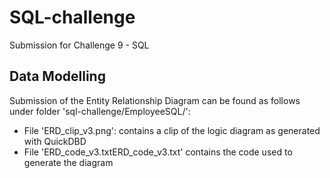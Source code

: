 # SQL-challenge
Submission for Challenge 9 - SQL

## Data Modelling
Submission of the Entity Relationship Diagram can be found as follows under folder 'sql-challenge/EmployeeSQL/':
- File 'ERD_clip_v3.png':
  contains a clip of the logic diagram as generated with QuickDBD
- File 'ERD_code_v3.txtERD_code_v3.txt'
  contains the code used to generate the diagram
